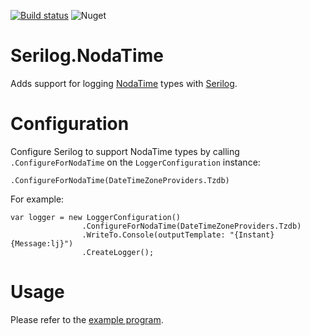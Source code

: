 [![Build status](https://ci.appveyor.com/api/projects/status/7hn6lvwv1ikxsxrn/branch/master?svg=true)](https://ci.appveyor.com/project/kingboyk/serilog-nodatime/branch/master) ![Nuget](https://img.shields.io/nuget/v/Serilog.NodaTime.svg)

# Serilog.NodaTime
Adds support for logging [NodaTime](https://github.com/nodatime/nodatime) types with [Serilog](https://github.com/serilog/serilog).

# Configuration
Configure Serilog to support NodaTime types by calling `.ConfigureForNodaTime` on the `LoggerConfiguration` instance:

`.ConfigureForNodaTime(DateTimeZoneProviders.Tzdb)`

For example:

    var logger = new LoggerConfiguration()
                    .ConfigureForNodaTime(DateTimeZoneProviders.Tzdb)
                    .WriteTo.Console(outputTemplate: "{Instant} {Message:lj}")
                    .CreateLogger();

# Usage
Please refer to the [example program](https://github.com/kingboyk/Serilog.NodaTime/blob/master/Serilog.NodaTime.Example/Examples.cs).
